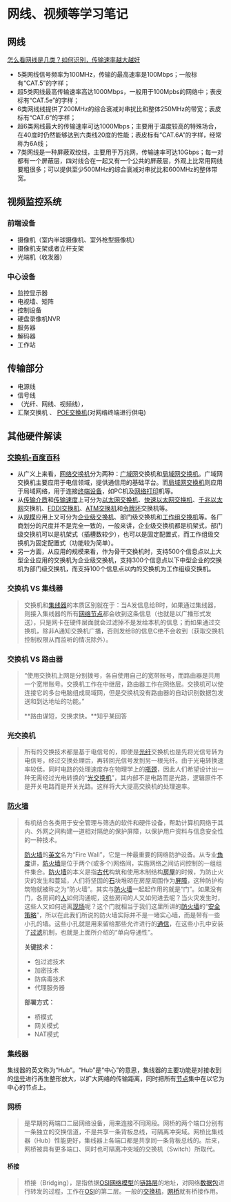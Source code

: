 # 网线、视频等学习笔记

## 网线

[怎么看网线是几类？如何识别，传输速率越大越好](https://baijiahao.baidu.com/s?id=1619788928301059636&wfr=spider&for=pc)

- 5类网线信号频率为100MHz，传输的最高速率是100Mbps；一般标有“CAT.5”的字样；
- 超5类网线最高传输速率高达1000Mbps，一般用于100Mpbs的网络中；表皮标有“CAT.5e”的字样；
- 6类网线线提供了200MHz的综合衰减对串扰比和整体250MHz的带宽；表皮标有“CAT.6”的字样；
- 超6类网线最大的传输速率可达1000Mbps；主要用于温度较高的特殊场合，在40度时仍然能够达到六类线20度的性能；表皮标有“CAT.6A”的字样，经常称为6A线；
- 7类网线是一种屏蔽双绞线，主要用于万兆网，传输速率可达10Gbps；每一对都有一个屏蔽层，四对线合在一起又有一个公共的屏蔽层，外观上比常用网线要粗很多；可以提供至少500MHz的综合衰减对串扰比和600MHz的整体带宽。

## 视频监控系统

### 前端设备

- 摄像机（室内半球摄像机、室外枪型摄像机）
- 摄像机支架或者立杆支架
- 光端机（收发器）

### 中心设备

- 监控显示器
- 电视墙、矩阵
- 控制设备
- 硬盘录像机NVR
- 服务器
- 解码器
- 工作站

## 传输部分

- 电源线
- 信号线
- （光纤、网线、视频线），
- 汇聚交换机 、 [POE交换机](https://zhidao.baidu.com/question/331849306.html?fr=iks&word=POE%BD%BB%BB%BB%BB%FA&ie=gbk)(对网络终端进行供电)

## 其他硬件解读

### [交换机-百度百科]([https://baike.baidu.com/item/%E4%BA%A4%E6%8D%A2%E6%9C%BA/103532?fr=aladdin](https://baike.baidu.com/item/交换机/103532?fr=aladdin))

- 从广义上来看，[网络交换机](https://baike.baidu.com/item/网络交换机)分为两种：[广域网](https://baike.baidu.com/item/广域网)交换机和[局域网交换机](https://baike.baidu.com/item/局域网交换机)。广域网交换机主要应用于电信领域，提供通信用的基础平台。而[局域网交换机](https://baike.baidu.com/item/局域网交换机)则应用于局域网络，用于连接[终端设备](https://baike.baidu.com/item/终端设备)，如PC机及[网络打印](https://baike.baidu.com/item/网络打印)机等。
- 从[传输介质](https://baike.baidu.com/item/传输介质)和[传输速度](https://baike.baidu.com/item/传输速度)上可分为[以太网交换机](https://baike.baidu.com/item/以太网交换机)、[快速以太网交换机](https://baike.baidu.com/item/快速以太网交换机)、[千兆以太网](https://baike.baidu.com/item/千兆以太网)交换机、[FDDI交换机](https://baike.baidu.com/item/FDDI交换机)、[ATM交换机](https://baike.baidu.com/item/ATM交换机)和[令牌环](https://baike.baidu.com/item/令牌环)交换机等。
- 从[规模](https://baike.baidu.com/item/规模)应用上又可分为[企业级交换机](https://baike.baidu.com/item/企业级交换机)、部门级交换机和[工作组交换机](https://baike.baidu.com/item/工作组交换机)等。各厂商划分的尺度并不是完全一致的，一般来讲，企业级交换机都是机架式，部门级交换机可以是机架式（插槽数较少），也可以是固定配置式，而工作组级交换机为固定配置式（功能较为简单）。
- 另一方面，从应用的规模来看，作为骨干交换机时，支持500个信息点以上大型企业应用的交换机为企业级交换机，支持300个信息点以下中型企业的交换机为部门级交换机，而支持100个信息点以内的交换机为工作组级交换机。

### 交换机 VS 集线器

> 交换机和[集线器](https://baike.baidu.com/item/集线器)的本质区别就在于：当A发信息给B时，如果通过集线器，则接入集线器的所有[网络节点](https://baike.baidu.com/item/网络节点)都会收到这条信息（也就是以广播形式发送），只是网卡在硬件层面就会过滤掉不是发给本机的信息；而如果通过交换机，除非A通知交换机广播，否则发给B的信息C绝不会收到（获取交换机控制权限从而监听的情况除外）。

### 交换机 VS  路由器

> “使用交换机上网是分别拨号，各自使用自己的宽带账号，而路由器是共用一个宽带账号。交换机工作在中继层，路由器工作在网络层。交换机可以使连接它的多台电脑组成局域网，但是交换机没有路由器的自动识别数据包发送和到达地址的功能。”
>
> **路由谋短，交换求快。**知乎某回答

### 光交换机

> 所有的交换技术都是基于电信号的，即使是[光纤](https://baike.baidu.com/item/光纤)交换机也是先将光信号转为电信号，经过交换处理后，再转回光信号发到另一根光纤。由于光电转换速率较低，同时电路的处理速度存在物理学上的[瓶颈](https://baike.baidu.com/item/瓶颈)，因此人们希望设计出一种无需经过光电转换的“[光交换机](https://baike.baidu.com/item/光交换机)”，其内部不是电路而是光路，逻辑原件不是开关电路而是开关光路。这样将大大提高交换机的处理速率。

### [防火墙](https://baike.baidu.com/item/%E9%98%B2%E7%81%AB%E5%A2%99/52767)

> 有机结合各类用于安全管理与筛选的软件和硬件设备，帮助计算机网络于其内、外网之间构建一道相对隔绝的保护屏障，以保护用户资料与信息安全性的一种技术。
>
> [防火墙](https://baike.baidu.com/item/防火墙)的[英文](https://baike.baidu.com/item/英文)名为“Fire Wall”，它是一种最重要的网络防护设备。从专业[角度](https://baike.baidu.com/item/角度)讲，[防火墙](https://baike.baidu.com/item/防火墙)是位于两个(或多个)网络间，实施网络之间访问控制的一组组件集合。[防火墙](https://baike.baidu.com/item/防火墙)的本义是指[古代](https://baike.baidu.com/item/古代)构筑和使用木制结构[房屋](https://baike.baidu.com/item/房屋)的时候，为防止火灾的发生和蔓延，人们将坚固的[石](https://baike.baidu.com/item/石)块堆砌在房屋周围作为[屏障](https://baike.baidu.com/item/屏障)，这种防护构筑物就被称之为“防火墙”。其实与[防火墙](https://baike.baidu.com/item/防火墙)一起起作用的就是“门”。如果没有门，各房间的[人](https://baike.baidu.com/item/人)如何沟通呢，这些房间的人又如何进去呢？当火灾发生时，这些人又如何逃离[现场](https://baike.baidu.com/item/现场)呢？这个门就相当于我们这里所讲的[防火墙](https://baike.baidu.com/item/防火墙)的“[安全策略](https://baike.baidu.com/item/安全策略)”，所以在此我们所说的防火墙实际并不是一堵实心墙，而是带有一些小孔的墙。这些小孔就是用来留给那些允许进行的[通信](https://baike.baidu.com/item/通信)，在这些小孔中安装了[过滤](https://baike.baidu.com/item/过滤)机制，也就是上面所介绍的“单向导通性”。
>
> **关键技术：**
>
> - 包过滤技术
> - 加密技术
> - 防病毒技术
> - 代理服务器
>
> **部署方式：**
>
> - 桥模式
> - 网关模式
> - NAT模式

### 集线器

集线器的英文称为“Hub”。“Hub”是“中心”的意思，集线器的主要功能是对接收到的[信号](https://baike.baidu.com/item/信号/19190844)进行再生整形放大，以扩大网络的传输距离，同时把所有[节点](https://baike.baidu.com/item/节点/865052)集中在以它为中心的节点上。

### 网桥

> 是早期的两端口二层网络设备，用来连接不同网段。网桥的两个端口分别有一条独立的交换信道，不是共享一条背板总线，可隔离冲突域。网桥比集线器（Hub）性能更好，集线器上各端口都是共享同一条背板总线的。后来，网桥被具有更多端口、同时也可隔离冲突域的交换机（Switch）所取代。

#### 桥接

> 桥接（Bridging），是指依据[OSI](https://baike.baidu.com/item/OSI/5520)[网络模型](https://baike.baidu.com/item/网络模型/239980)的[链路层](https://baike.baidu.com/item/链路层/10624635)的地址，对网络[数据包](https://baike.baidu.com/item/数据包/489739)进行转发的过程，工作在[OSI](https://baike.baidu.com/item/OSI/5520)的第二层。一般的[交换机](https://baike.baidu.com/item/交换机/103532)，[网桥](https://baike.baidu.com/item/网桥/99310)就有桥接作用。